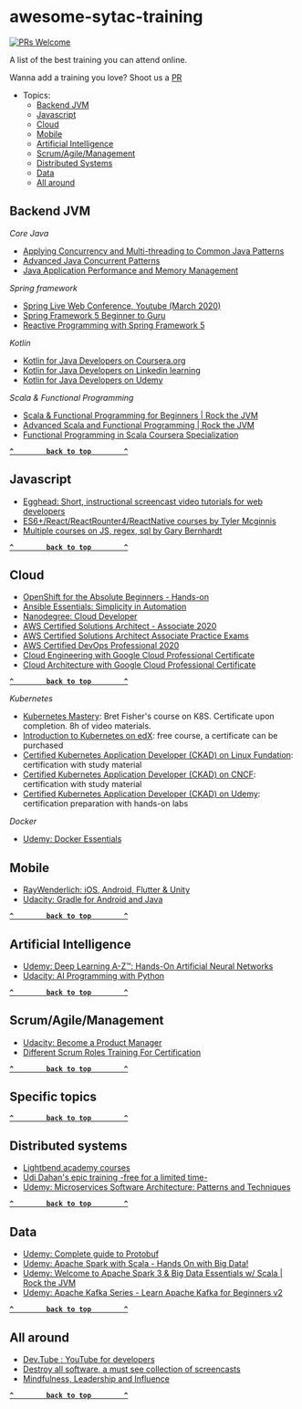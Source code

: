 # awesome-sytac-training
[![PRs Welcome](https://img.shields.io/badge/PRs-welcome-brightgreen.svg?style=flat-square)](http://makeapullrequest.com)

A list of the best training you can attend online.

Wanna add a training you love? Shoot us a [PR](https://github.com/sytac/awesome-sytac-training/pulls)


- Topics:
  - [Backend JVM](#backend-jvm)
  - [Javascript](#javascript)
  - [Cloud](#cloud)
  - [Mobile](#mobile)
  - [Artificial Intelligence](#artificial-intelligence)
  - [Scrum/Agile/Management](#scrumagilemanagement)
  - [Distributed Systems](#distributed-systems)
  - [Data](#data)
  - [All around](#all-around)
  
  
## Backend JVM
_Core Java_
- [Applying Concurrency and Multi-threading to Common Java Patterns](https://app.pluralsight.com/library/courses/java-patterns-concurrency-multi-threading)
- [Advanced Java Concurrent Patterns](https://app.pluralsight.com/library/courses/java-concurrent-patterns-advanced)
- [Java Application Performance and Memory Management](https://www.udemy.com/course/java-application-performance-and-memory-management/)

_Spring framework_
- [Spring Live Web Conference, Youtube (March 2020)](https://www.youtube.com/watch?v=F-EdDnjF6ao&list=PLgGXSWYM2FpOAQjMXE9ynaV7uDrPVpGWw)
- [Spring Framework 5 Beginner to Guru](https://www.udemy.com/course/spring-framework-5-beginner-to-guru/)
- [Reactive Programming with Spring Framework 5](https://www.udemy.com/course/reactive-programming-with-spring-framework-5/)

_Kotlin_
- [Kotlin for Java Developers on Coursera.org](https://www.coursera.org/learn/kotlin-for-java-developers/)
- [Kotlin for Java Developers on Linkedin learning](https://www.linkedin.com/learning/kotlin-for-java-developers/)
- [Kotlin for Java Developers on Udemy](https://www.udemy.com/course/kotlin-for-java-developers/)

_Scala & Functional Programming_
 - [Scala & Functional Programming for Beginners | Rock the JVM](https://www.udemy.com/course/rock-the-jvm-scala-for-beginners/)
 - [Advanced Scala and Functional Programming | Rock the JVM](https://www.udemy.com/course/advanced-scala/)
 - [Functional Programming in Scala Coursera Specialization](https://www.coursera.org/specializations/scala)

**[`^        back to top        ^`](#)**

## Javascript
- [Egghead: Short, instructional screencast video tutorials for web developers](https://egghead.io/)
- [ES6+/React/ReactRounter4/ReactNative courses by Tyler Mcginnis](https://learn.tylermcginnis.com/)
- [Multiple courses on JS, regex, sql by Gary Bernhardt](https://www.executeprogram.com/courses)

**[`^        back to top        ^`](#)**

## Cloud
- [OpenShift for the Absolute Beginners - Hands-on](https://www.udemy.com/course/learn-openshift/)
- [Ansible Essentials: Simplicity in Automation](https://www.udemy.com/course/ansible-essentials-simplicity-in-automation/)
- [Nanodegree: Cloud Developer](https://www.udacity.com/course/cloud-developer-nanodegree--nd9990)
- [AWS Certified Solutions Architect - Associate 2020](https://www.udemy.com/course/aws-certified-solutions-architect-associate/)
- [AWS Certified Solutions Architect Associate Practice Exams](https://www.udemy.com/share/102DhnAkQYc19aRHg=/)
- [AWS Certified DevOps Professional 2020](https://linuxacademy.com/course/aws-certified-devops-professional-new/)
- [Cloud Engineering with Google Cloud Professional Certificate](https://www.coursera.org/professional-certificates/cloud-engineering-gcp)
- [Cloud Architecture with Google Cloud Professional Certificate](https://www.coursera.org/professional-certificates/gcp-cloud-architect)

**[`^        back to top        ^`](#)**

_Kubernetes_

- [Kubernetes Mastery](https://www.udemy.com/course/kubernetesmastery): Bret Fisher's course on K8S. Certificate upon completion. 8h of video materials.
- [Introduction to Kubernetes on edX](https://www.edx.org/course/introduction-to-kubernetes): free course, a certificate can be purchased
- [Certified Kubernetes Application Developer (CKAD) on Linux Fundation](https://training.linuxfoundation.org/certification/certified-kubernetes-application-developer-ckad/): certification with study material
- [Certified Kubernetes Application Developer (CKAD) on CNCF](https://www.cncf.io/certification/ckad/): certification with study material
- [Certified Kubernetes Application Developer (CKAD) on Udemy](https://www.udemy.com/course/certified-kubernetes-application-developer/): certification preparation with hands-on labs

_Docker_

- [Udemy: Docker Essentials](https://www.udemy.com/share/101rq4AkQYc19aRHg=/)

## Mobile
- [RayWenderlich: iOS, Android, Flutter & Unity](https://www.raywenderlich.com/)
- [Udacity: Gradle for Android and Java](https://www.udacity.com/course/gradle-for-android-and-java--ud867)

**[`^        back to top        ^`](#)**

## Artificial Intelligence

- [Udemy: Deep Learning A-Z™: Hands-On Artificial Neural Networks](https://www.udemy.com/share/101WyWBEUZeV5TRX4=/)
- [Udacity: AI Programming with Python](https://www.udacity.com/course/ai-programming-python-nanodegree--nd089)
  
**[`^        back to top        ^`](#)**
   
## Scrum/Agile/Management

- [Udacity: Become a Product Manager](https://www.udacity.com/course/product-manager-nanodegree--nd036)
- [Different Scrum Roles Training For Certification](https://www.scrum.org)
  
**[`^        back to top        ^`](#)**
  
## Specific topics
  
**[`^        back to top        ^`](#)**
 
## Distributed systems

- [Lightbend academy courses](https://academy.lightbend.com/courses)
- [Udi Dahan's epic training -free for a limited time-](https://learn.particular.net/courses/adsd-online-free)
- [Udemy: Microservices Software Architecture: Patterns and Techniques](https://www.udemy.com/share/101YTmAkQYc19aRHg=/)

**[`^        back to top        ^`](#)**

## Data

- [Udemy: Complete guide to Protobuf](https://www.udemy.com/course/protocol-buffers/?ranMID=39197&ranEAID=JVFxdTr9V80&ranSiteID=JVFxdTr9V80-sfTZWmi8w8zfyliZq6RA.g&LSNPUBID=JVFxdTr9V80)
- [Udemy: Apache Spark with Scala - Hands On with Big Data!](https://www.udemy.com/share/101YVsBEUZeV5TRX4=/)
- [Udemy: Welcome to Apache Spark 3 & Big Data Essentials w/ Scala | Rock the JVM](https://www.udemy.com/share/102cr4BEUZeV5TRX4=/)
- [Udemy: Apache Kafka Series - Learn Apache Kafka for Beginners v2](https://www.udemy.com/share/1013hcAkQYc19aRHg=/)

**[`^        back to top        ^`](#)**

## All around

- [Dev.Tube : YouTube for developers](https://dev.tube)
- [Destroy all software, a must see collection of screencasts](https://www.destroyallsoftware.com/screencasts)
- [Mindfulness, Leadership and Influence](https://siyli.org)

**[`^        back to top        ^`](#)**


